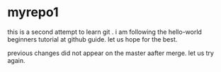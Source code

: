 # myrepo1
this is a second attempt to learn git .
i am following the hello-world beginners tutorial at github guide.
let us hope for the best.

previous changes did not appear on the master aafter merge.
let us try again.

